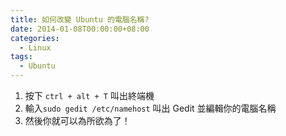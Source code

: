 ```yaml
---
title: 如何改變 Ubuntu 的電腦名稱?
date: 2014-01-08T00:00:00+08:00
categories:
  - Linux
tags:
  - Ubuntu
---
```


1. 按下 `ctrl + alt + T` 叫出終端機
2. 輸入`sudo gedit /etc/namehost` 叫出 Gedit 並編輯你的電腦名稱
3. 然後你就可以為所欲為了！
